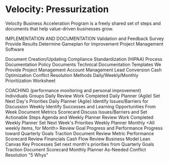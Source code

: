 # Velocity: Pressurization
Velocity Business Acceleration Program is a freely shared set of steps and documents that help value-driven businesses grow.

IMPLEMENTATION AND DOCUMENTATION
Validation and Feedback
Survey
Provide Results
Determine Gameplan for Improvement
Project Management
Software

Document Creation/Updating
Compliance Standardization (HIPAA)
Process Documentation
Policy Documents
Technical Documentation
Templates We Provide
Project Management
Account Management
Lead Conversion
Cash Optimization
Conflict Resolution Methods
Daily/Weekly/Monthly Prioritization Worksheet

COACHING  (performance monitoring and personal improvement)
Individuals
Groups
Daily
Review Work Completed
Daily Planner (Agile)
Set Next Day's Priorities
Daily Planner (Agile)
Identify Issues/Barriers for Discussion
Weekly
Identify Successes and Learning Opportunities From Week
Document Metrics
Scorecard
Discuss Issues/Barriers and Set Actionable Steps
Agenda and Weekly Planner
Review Work Completed
Weekly Planner
Set Next Week's Priorities
Weekly Planner
Monthly
<All weekly items, for Month>
Review Goal Progress and Performance
Progress toward Quarterly Goals
Traction Document
Review Metric Performance
Scorecard
Review Financials
Cash Flow
Review Business Model
Lean Canvas
Key Processes
Set next month's priorities from Quarterly Goals
Traction Document
Scorecard
Monthly Planner
As-Needed
Conflict Resolution
"5 Whys"